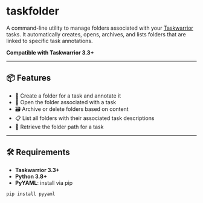 # taskfolder

A command-line utility to manage folders associated with your [Taskwarrior](https://taskwarrior.org/) tasks. It automatically creates, opens, archives, and lists folders that are linked to specific task annotations.

**Compatible with Taskwarrior 3.3+**

---

## 📦 Features

- 🔧 Create a folder for a task and annotate it
- 📂 Open the folder associated with a task
- 🗃️ Archive or delete folders based on content
- 📋 List all folders with their associated task descriptions
- 📎 Retrieve the folder path for a task

---

## 🛠️ Requirements

- **Taskwarrior 3.3+**
- **Python 3.8+**
- **PyYAML**: install via pip

```bash
pip install pyyaml

